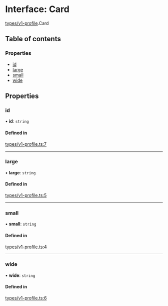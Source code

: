 # Interface: Card

[types/v1-profile](../modules/types_v1_profile.md).Card

## Table of contents

### Properties

- [id](types_v1_profile.Card.md#id)
- [large](types_v1_profile.Card.md#large)
- [small](types_v1_profile.Card.md#small)
- [wide](types_v1_profile.Card.md#wide)

## Properties

### id

• **id**: `string`

#### Defined in

[types/v1-profile.ts:7](https://github.com/jameslinimk/unofficial-valorant-api/blob/372bfa0/package/src/types/v1-profile.ts#L7)

___

### large

• **large**: `string`

#### Defined in

[types/v1-profile.ts:5](https://github.com/jameslinimk/unofficial-valorant-api/blob/372bfa0/package/src/types/v1-profile.ts#L5)

___

### small

• **small**: `string`

#### Defined in

[types/v1-profile.ts:4](https://github.com/jameslinimk/unofficial-valorant-api/blob/372bfa0/package/src/types/v1-profile.ts#L4)

___

### wide

• **wide**: `string`

#### Defined in

[types/v1-profile.ts:6](https://github.com/jameslinimk/unofficial-valorant-api/blob/372bfa0/package/src/types/v1-profile.ts#L6)
